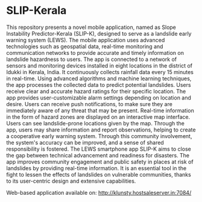 # SLIP-Kerala
This repository presents a novel mobile application, named as Slope Instability Predictor-Kerala (SLIP-K), designed to serve as a landslide early warning system (LEWS). The mobile application uses advanced technologies such as geospatial data, real-time monitoring and communication networks to provide accurate and timely information on landslide hazardness to users. The app is connected to a network of sensors and monitoring devices installed in eight locations in the district of Idukki in Kerala, India. It continuously collects rainfall data every 15 minutes in real-time. Using advanced algorithms and machine learning techniques, the app processes the collected data to predict potential landslides. Users receive clear and accurate hazard ratings for their specific location. The app provides user-customizable alarm settings depending on location and desire. Users can receive push notifications, to make sure they are immediately aware of any threat that may be present. Real-time information in the form of hazard zones are displayed on an interactive map interface. Users can see landslide-prone locations given by the map. Through the app, users may share information and report observations, helping to create a cooperative early warning system. Through this community involvement, the system's accuracy can be improved, and a sense of shared responsibility is fostered. The LEWS smartphone app SLIP-K aims to close the gap between technical advancement and readiness for disasters. The app improves community engagement and public safety in places at risk of landslides by providing real-time information. It is an essential tool in the fight to lessen the effects of landslides on vulnerable communities, thanks to its user-centric design and extensive capabilities.

Web-based application available on: http://klunsty.hostsaleserver.in:7084/

